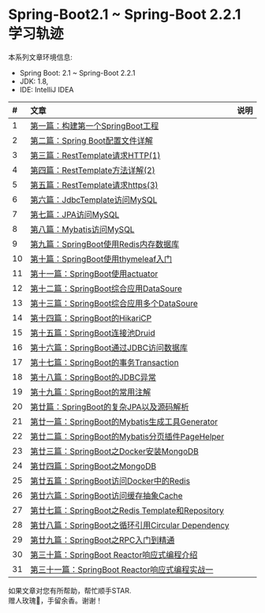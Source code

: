 # Spring-Boot2.1 ~ Spring-Boot 2.2.1 学习轨迹

本系列文章环境信息:
* Spring Boot: 2.1 ~ Spring-Boot 2.2.1
* JDK: 1.8, 
* IDE: IntelliJ IDEA


| #    | 文章                                    | 说明                                      |
| :--- | :--------------------------------------- | :--------------------------------------- |
| 1    | [第一篇：构建第一个SpringBoot工程][001] |                         |
| 2    | [第二篇：Spring Boot配置文件详解][002] |                         |
| 3    | [第三篇：RestTemplate请求HTTP(1)][003] |                         |
| 4    | [第四篇：RestTemplate方法详解(2)][004] |                         |
| 5    | [第五篇：RestTemplate请求https(3)][005] |                         |
| 6    | [第六篇：JdbcTemplate访问MySQL][006] |                         |
| 7    | [第七篇：JPA访问MySQL][007] |                         |
| 8    | [第八篇：Mybatis访问MySQL][008] |                         |
| 9    | [第九篇：SpringBoot使用Redis内存数据库][009] |                         |
| 10   | [第十篇：SpringBoot使用thymeleaf入门][010] |                         |
| 11   | [第十一篇：SpringBoot使用actuator][011] |                         |
| 12   | [第十二篇：SpringBoot综合应用DataSoure][012] |                         |
| 13   | [第十三篇：SpringBoot综合应用多个DataSoure][013] |                         |
| 14   | [第十四篇：SpringBoot的HikariCP][014]  |                         |
| 15   | [第十五篇：SpringBoot连接池Druid][015]  |                         |
| 16   | [第十六篇：SpringBoot通过JDBC访问数据库][016]  |                         |
| 17   | [第十七篇：SpringBoot的事务Transaction][017]  |                         |
| 18   | [第十八篇：SpringBoot的JDBC异常][018]  |                         |
| 19   | [第十九篇：SpringBoot的常用注解][019]  |                         |
| 20   | [第廿篇：SpringBoot的复杂JPA以及源码解析][020]  |                         |
| 21   | [第廿一篇：SpringBoot的Mybatis生成工具Generator][021]  |                         |
| 22   | [第廿二篇：SpringBoot的Mybatis分页插件PageHelper][022]  |                         |
| 23   | [第廿三篇：SpringBoot之Docker安装MongoDB][023]  |                         |
| 24   | [第廿四篇：SpringBoot之MongoDB][024]  |                         |
| 25   | [第廿五篇：SpringBoot访问Docker中的Redis][025]  |                         |
| 26   | [第廿六篇：SpringBoot访问缓存抽象Cache][026]  |                         |
| 27   | [第廿七篇：SpringBoot之Redis Template和Repository][027]  |                         |
| 28   | [第廿八篇：SpringBoot之循环引用Circular Dependency][028]  |                         |
| 29   | [第廿九篇：SpringBoot之RPC入门到精通][029]  |                         |
| 30   | [第三十篇：SpringBoot Reactor响应式编程介绍][030]  |                         |
| 31   | [第三十一篇：SpringBoot Reactor响应式编程实战一][031]  |                         |


如果文章对您有所帮助，帮忙顺手STAR.<br>
赠人玫瑰🌹，手留余香。谢谢！

[001]: https://github.com/zgpeace/Spring-Boot2.1/tree/master/demo1boot
[002]: https://github.com/zgpeace/Spring-Boot2.1/tree/master/democonfig
[003]: https://github.com/zgpeace/Spring-Boot2.1/blob/master/http/demoresttemplatehttp
[004]: https://github.com/zgpeace/Spring-Boot2.1/tree/master/http/demoresttemplatemethod
[005]: https://github.com/zgpeace/Spring-Boot2.1/tree/master/http/demoresttemplatehttps
[006]: https://github.com/zgpeace/Spring-Boot2.1/tree/master/db/demojdbctemplate
[007]: https://github.com/zgpeace/Spring-Boot2.1/tree/master/db/demojpa
[008]: https://github.com/zgpeace/Spring-Boot2.1/tree/master/db/demomybatis
[009]: https://github.com/zgpeace/Spring-Boot2.1/tree/master/db/demoredis
[010]: https://github.com/zgpeace/Spring-Boot2.1/tree/master/tool/thymeleaf
[011]: https://github.com/zgpeace/Spring-Boot2.1/tree/master/tool/demoactuator
[012]: https://github.com/zgpeace/Spring-Boot2.1/tree/master/db/demojdbccompose
[013]: https://github.com/zgpeace/Spring-Boot2.1/tree/master/db/demomultidatasource
[014]: https://blog.csdn.net/zgpeace/article/details/98719059
[015]: https://github.com/zgpeace/Spring-Boot2.1/tree/master/db/demodbdruid
[016]: https://github.com/zgpeace/Spring-Boot2.1/tree/master/db/demodbjdbc
[017]: https://github.com/zgpeace/Spring-Boot2.1/tree/master/db/demodbtransaction
[018]: https://github.com/zgpeace/Spring-Boot2.1/tree/master/db/demodberrorcode
[019]: https://blog.csdn.net/zgpeace/article/details/99704906
[020]: https://github.com/zgpeace/Spring-Boot2.1/tree/master/db/demodbjpastarbucks
[021]: https://github.com/zgpeace/Spring-Boot2.1/tree/master/db/demodbmybatisgenerator
[022]: https://github.com/zgpeace/Spring-Boot2.1/tree/master/db/DemoDBMybatisPageHelper
[023]: https://blog.csdn.net/zgpeace/article/details/100799655
[024]: https://blog.csdn.net/zgpeace/article/details/100875252
[025]: https://github.com/zgpeace/Spring-Boot2.1/tree/master/Nosql/JedisDemo
[026]: https://blog.csdn.net/zgpeace/article/details/101599443
[027]: https://blog.csdn.net/zgpeace/article/details/102130845
[028]: https://blog.csdn.net/zgpeace/article/details/102210725
[029]: https://blog.csdn.net/zgpeace/article/details/103287450
[030]: https://blog.csdn.net/zgpeace/article/details/103311708
[031]: https://blog.csdn.net/zgpeace/article/details/103321024

